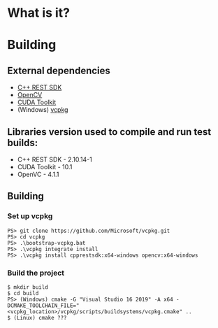 # What is it?

# Building
## External dependencies
* [C++ REST SDK](https://github.com/microsoft/cpprestsdk)
* [OpenCV](https://opencv.org/)
* [CUDA Toolkit](https://developer.nvidia.com/cuda-downloads)
* (Windows) [vcpkg](https://github.com/Microsoft/vcpkg)

## Libraries version used to compile and run test builds:
* C++ REST SDK - 2.10.14-1
* CUDA Toolkit - 10.1
* OpenVC - 4.1.1

## Building
### Set up vcpkg
```
PS> git clone https://github.com/Microsoft/vcpkg.git
PS> cd vcpkg
PS> .\bootstrap-vcpkg.bat
PS> .\vcpkg integrate install
PS> .\vcpkg install cpprestsdk:x64-windows opencv:x64-windows
```

### Build the project
```
$ mkdir build
$ cd build
PS> (Windows) cmake -G "Visual Studio 16 2019" -A x64 -DCMAKE_TOOLCHAIN_FILE="<vcpkg_location>/vcpkg/scripts/buildsystems/vcpkg.cmake" ..
$ (Linux) cmake ???
```